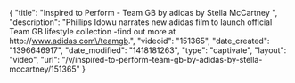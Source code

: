 {
    "title": "Inspired to Perform - Team GB by adidas by Stella McCartney ",
    "description": "Phillips Idowu narrates new adidas film to launch official Team GB lifestyle collection -find out more at http:\/\/www.adidas.com\/teamgb.",
    "videoid": "151365",
    "date_created": "1396646917",
    "date_modified": "1418181263",
    "type": "captivate",
    "layout": "video",
    "url": "\/v\/inspired-to-perform-team-gb-by-adidas-by-stella-mccartney\/151365"
}